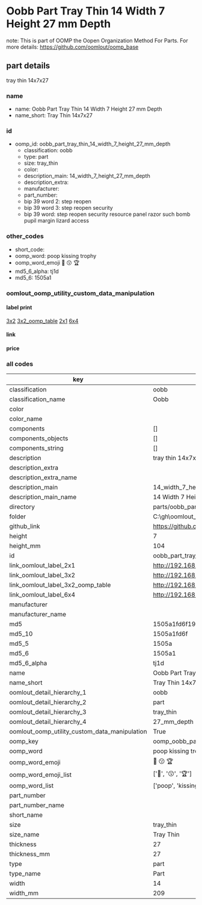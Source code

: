 # Oobb Part Tray Thin 14 Width 7 Height 27 mm Depth  

note: This is part of OOMP the Oopen Organization Method For Parts. For more details: https://github.com/oomlout/oomp_base

##  part details
  



tray thin 14x7x27



### name
* name: Oobb Part Tray Thin 14 Width 7 Height 27 mm Depth
* name_short: Tray Thin 14x7x27 
### id
* oomp_id: oobb_part_tray_thin_14_width_7_height_27_mm_depth
  * classification: oobb
  * type: part
  * size: tray_thin
  * color: 
  * description_main: 14_width_7_height_27_mm_depth
  * description_extra: 
  * manufacturer: 
  * part_number: 
  * bip 39 word 2: step reopen
  * bip 39 word 3: step reopen security
  * bip 39 word: step reopen security resource panel razor such bomb pupil margin lizard access

### other_codes
* short_code: 
* oomp_word: poop kissing trophy
* oomp_word_emoji :poop: :kissing: :trophy:
* md5_6_alpha: tj1d
* md5_6: 1505a1






### oomlout_oomp_utility_custom_data_manipulation
#### label print
[3x2](http://192.168.1.245:1112/?label=oomp%20tj1d)
[3x2_oomp_table](http://192.168.1.108:1112/?label=oomp%20tj1d)
[2x1](http://192.168.1.242:1112/?label=oomp%20tj1d)
[6x4](http://192.168.1.55:1112/?label=oomp%20tj1d)    

#### link

                              

#### price







### all codes 
| key | value |  
| --- | --- |  
| classification | oobb |  
| classification_name | Oobb |  
| color |  |  
| color_name |  |  
| components | [] |  
| components_objects | [] |  
| components_string | [] |  
| description | tray thin 14x7x27 |  
| description_extra |  |  
| description_extra_name |  |  
| description_main | 14_width_7_height_27_mm_depth |  
| description_main_name | 14 Width 7 Height 27 mm Depth |  
| directory | parts/oobb_part_tray_thin_14_width_7_height_27_mm_depth |  
| folder | C:\gh\oomlout_oobb_version_4_generated_parts\parts\oobb_part_tray_thin_14_width_7_height_27_mm_depth |  
| github_link | https://github.com/oomlout/oomlout_oomp_part_src/tree/main/parts/oobb_part_tray_thin_14_width_7_height_27_mm_depth |  
| height | 7 |  
| height_mm | 104 |  
| id | oobb_part_tray_thin_14_width_7_height_27_mm_depth |  
| link_oomlout_label_2x1 | http://192.168.1.242:1112/?label=oomp%20tj1d |  
| link_oomlout_label_3x2 | http://192.168.1.245:1112/?label=oomp%20tj1d |  
| link_oomlout_label_3x2_oomp_table | http://192.168.1.108:1112/?label=oomp%20tj1d |  
| link_oomlout_label_6x4 | http://192.168.1.55:1112/?label=oomp%20tj1d |  
| manufacturer |  |  
| manufacturer_name |  |  
| md5 | 1505a1fd6f193b0ecacfcb7985ad9eab |  
| md5_10 | 1505a1fd6f |  
| md5_5 | 1505a |  
| md5_6 | 1505a1 |  
| md5_6_alpha | tj1d |  
| name | Oobb Part Tray Thin 14 Width 7 Height 27 mm Depth |  
| name_short | Tray Thin 14x7x27  |  
| oomlout_detail_hierarchy_1 | oobb |  
| oomlout_detail_hierarchy_2 | part |  
| oomlout_detail_hierarchy_3 | tray_thin |  
| oomlout_detail_hierarchy_4 | 27_mm_depth |  
| oomlout_oomp_utility_custom_data_manipulation | True |  
| oomp_key | oomp_oobb_part_tray_thin_14_width_7_height_27_mm_depth |  
| oomp_word | poop kissing trophy |  
| oomp_word_emoji | :poop: :kissing: :trophy: |  
| oomp_word_emoji_list | [':poop:', ':kissing:', ':trophy:'] |  
| oomp_word_list | ['poop', 'kissing', 'trophy'] |  
| part_number |  |  
| part_number_name |  |  
| short_name |  |  
| size | tray_thin |  
| size_name | Tray Thin |  
| thickness | 27 |  
| thickness_mm | 27 |  
| type | part |  
| type_name | Part |  
| width | 14 |  
| width_mm | 209 |  

